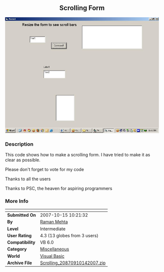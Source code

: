 ﻿<div align="center">

## Scrolling Form

<img src="PIC200710142352463776.JPG">
</div>

### Description

This code shows how to make a scrolling form. I have tried to make it as clear as possible.

Please don't forget to vote for my code

Thanks to all the users

Thanks to PSC, the heaven for aspiring programmers
 
### More Info
 


<span>             |<span>
---                |---
**Submitted On**   |2007-10-15 10:21:32
**By**             |[Raman Mehta](https://github.com/Planet-Source-Code/PSCIndex/blob/master/ByAuthor/raman-mehta.md)
**Level**          |Intermediate
**User Rating**    |4.3 (13 globes from 3 users)
**Compatibility**  |VB 6\.0
**Category**       |[Miscellaneous](https://github.com/Planet-Source-Code/PSCIndex/blob/master/ByCategory/miscellaneous__1-1.md)
**World**          |[Visual Basic](https://github.com/Planet-Source-Code/PSCIndex/blob/master/ByWorld/visual-basic.md)
**Archive File**   |[Scrolling\_20870910142007\.zip](https://github.com/Planet-Source-Code/raman-mehta-scrolling-form__1-69492/archive/master.zip)









